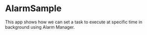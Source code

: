 # AlarmSample
This app shows how we can set a task to execute at specific time in background using Alarm Manager.
